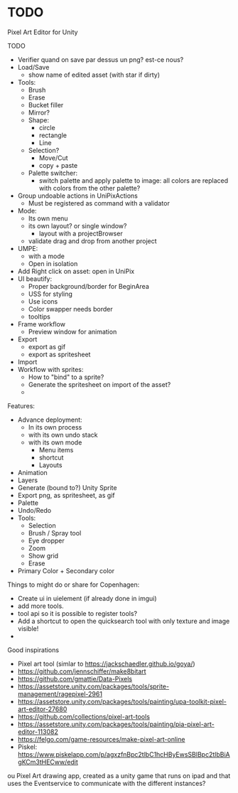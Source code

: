 # TODO

Pixel Art Editor for Unity


TODO
* Verifier quand on save par dessus un png? est-ce nous?
* Load/Save
    * show name of edited asset (with star if dirty)
* Tools:
    * Brush
    * Erase
    * Bucket filler
    * Mirror?
    * Shape:
        * circle
        * rectangle
        * Line
    * Selection?
        * Move/Cut
        * copy + paste
    * Palette switcher:
        * switch palette and apply palette to image: all colors are replaced with colors from the other palette?
* Group undoable actions in UniPixActions
    * Must be registered as command with a validator
* Mode:
    * Its own menu
    * its own layout? or single window?
        * layout with a projectBrowser
	* validate drag and drop from another project
* UMPE:
    * with a mode
    * Open in isolation
* Add Right click on asset: open in UniPix
* UI beautify:
    * Proper background/border for BeginArea
    * USS for styling
    * Use icons
    * Color swapper needs border
    * tooltips
* Frame workflow
    * Preview window for animation
* Export
    * export as gif
    * export as spritesheet
* Import
* Workflow with sprites:
    * How to "bind" to a sprite?
    * Generate the spritesheet on import of the asset?
    * 







Features:
* Advance deployment:
    * In its own process
    * with its own undo stack
    * with its own mode
        * Menu items
        * shortcut
        * Layouts
* Animation
* Layers
* Generate (bound to?) Unity Sprite
* Export png, as spritesheet, as gif
* Palette
* Undo/Redo
* Tools:
    * Selection
    * Brush / Spray tool
    * Eye dropper
    * Zoom
    * Show grid
    * Erase
* Primary Color + Secondary color


Things to might do or share for Copenhagen:
* Create ui in uielement (if already done in imgui)
* add more tools.
* tool api so it is possible to register tools?
* Add a shortcut to open the quicksearch tool with only texture and image visible!
* 





Good inspirations


* Pixel art tool (simlar to https://jackschaedler.github.io/goya/)
* https://github.com/jennschiffer/make8bitart
* https://github.com/gmattie/Data-Pixels
* https://assetstore.unity.com/packages/tools/sprite-management/ragepixel-2961
* https://assetstore.unity.com/packages/tools/painting/upa-toolkit-pixel-art-editor-27680
* https://github.com/collections/pixel-art-tools
* https://assetstore.unity.com/packages/tools/painting/pia-pixel-art-editor-113082
* https://felgo.com/game-resources/make-pixel-art-online
* Piskel:  https://www.piskelapp.com/p/agxzfnBpc2tlbC1hcHByEwsSBlBpc2tlbBiAgKCm3tHECww/edit


ou Pixel Art drawing app, created as a unity game that runs on ipad and that uses the Eventservice to communicate with the different instances?


